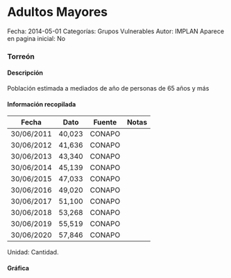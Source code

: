 Adultos Mayores
=====

Fecha: 2014-05-01
Categorías: Grupos Vulnerables
Autor: IMPLAN
Aparece en pagina inicial: No

### Torreón

#### Descripción

Población estimada a mediados de año de personas de 65 años y más

<!-- break -->

#### Información recopilada

<table class="table table-hover table-bordered matriz">
  <thead>
    <tr><th>Fecha</th><th>Dato</th><th>Fuente</th><th>Notas</th></tr>
  </thead>
  <tbody>
    <tr><td class="centrado">30/06/2011</td><td class="derecha">40,023</td><td>CONAPO</td><td></td></tr>
    <tr><td class="centrado">30/06/2012</td><td class="derecha">41,636</td><td>CONAPO</td><td></td></tr>
    <tr><td class="centrado">30/06/2013</td><td class="derecha">43,340</td><td>CONAPO</td><td></td></tr>
    <tr><td class="centrado">30/06/2014</td><td class="derecha">45,139</td><td>CONAPO</td><td></td></tr>
    <tr><td class="centrado">30/06/2015</td><td class="derecha">47,033</td><td>CONAPO</td><td></td></tr>
    <tr><td class="centrado">30/06/2016</td><td class="derecha">49,020</td><td>CONAPO</td><td></td></tr>
    <tr><td class="centrado">30/06/2017</td><td class="derecha">51,100</td><td>CONAPO</td><td></td></tr>
    <tr><td class="centrado">30/06/2018</td><td class="derecha">53,268</td><td>CONAPO</td><td></td></tr>
    <tr><td class="centrado">30/06/2019</td><td class="derecha">55,519</td><td>CONAPO</td><td></td></tr>
    <tr><td class="centrado">30/06/2020</td><td class="derecha">57,846</td><td>CONAPO</td><td></td></tr>
  </tbody>
</table>

Unidad: Cantidad.

#### Gráfica

<div id="Morrisyiripifu" class="grafica"></div>
  <script>
  new Morris.Line({
    element: 'Morrisyiripifu',
    data: [
      { fecha: '2011-06-30', dato: 40023 },
      { fecha: '2012-06-30', dato: 41636 },
      { fecha: '2013-06-30', dato: 43340 },
      { fecha: '2014-06-30', dato: 45139 },
      { fecha: '2015-06-30', dato: 47033 },
      { fecha: '2016-06-30', dato: 49020 },
      { fecha: '2017-06-30', dato: 51100 },
      { fecha: '2018-06-30', dato: 53268 },
      { fecha: '2019-06-30', dato: 55519 },
      { fecha: '2020-06-30', dato: 57846 }
    ],
    xkey: 'fecha',
    ykeys: ['dato'],
    labels: ['Dato'],
    lineColors: ['#FF5B02'],
    xLabelFormat: function(d) {
      return d.getDate()+'/'+(d.getMonth()+1)+'/'+d.getFullYear();
    },
    dateFormat: function (ts) {
      var d = new Date(ts);
      return d.getDate() + '/' + (d.getMonth() + 1) + '/' + d.getFullYear();
    }
  });
  </script>
